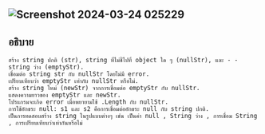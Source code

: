 ## ![Screenshot 2024-03-24 025229](https://github.com/ironmanwin1/03376836-OOP-2566-Lab-03/assets/144198724/bd24434c-82c8-409d-9071-4df5721d778f)
## อธิบาย ##
```
สร้าง string ปกติ (str), string ที่ไม่ชี้ไปที่ object ใด ๆ (nullStr), และ - - string ว่าง (emptyStr).
เชื่อมต่อ string str กับ nullStr โดยไม่มี error.
เปรียบเทียบว่า emptyStr เท่ากับ nullStr หรือไม่.
สร้าง string ใหม่ (newStr) จากการเชื่อมต่อ emptyStr กับ nullStr.
แสดงความยาวของ emptyStr และ newStr.
โปรแกรมจะเกิด error เมื่อพยายามใช้ .Length กับ nullStr.
การใช้อักขระ null: s1 และ s2 คือการเชื่อมต่ออักขระ null กับ string ปกติ.
เป็นการทดสอบสร้าง string ในรูปแบบต่างๆ เช่น เป็นค่า null , String ว่าง , การเชื่อม String , การเปรียบเทียบว่าเท่ากันหรือไม่
